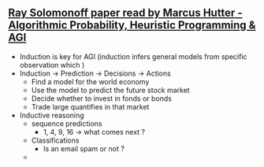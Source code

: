 ## [ Ray Solomonoff paper read by Marcus Hutter - Algorithmic Probability, Heuristic Programming & AGI ](https://www.youtube.com/watch?v=wMcRMO9ejeM)
- Induction is key for AGI (induction infers general models from specific observation which )
- Induction -> Prediction -> Decisions -> Actions
  - Find a model for the world economy
  - Use the model to predict the future stock market
  - Decide whether to invest in fonds or bonds
  - Trade large quantifies in that market
- Inductive reasoning
  - sequence predictions
    - 1, 4, 9, 16 -> what comes next ? 
  - Classifications
    - Is an email spam or not ? 
  - 

